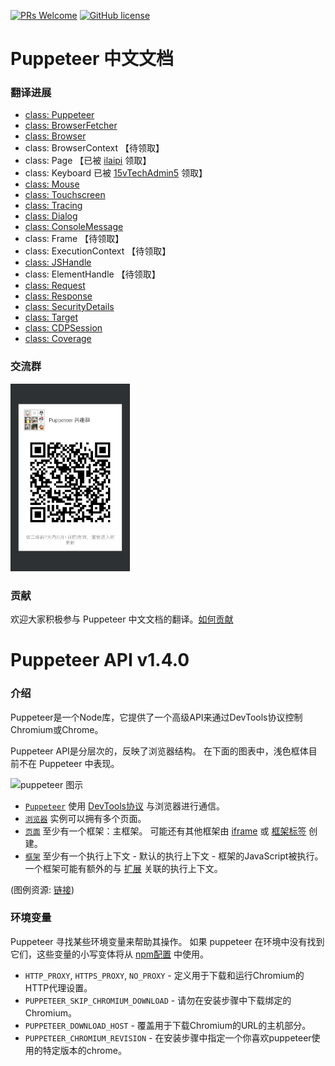 
[![PRs Welcome](https://img.shields.io/badge/PRs-welcome-brightgreen.svg)]()
[![GitHub license](https://img.shields.io/github/license/zhaoqize/puppeteer-api-zh_CN.svg)](https://github.com/zhaoqize/puppeteer-api-zh_CN/blob/master/LICENSE)
# Puppeteer 中文文档
### 翻译进展
- [class: Puppeteer](https://github.com/zhaoqize/puppeteer-api-zh_CN/blob/master/class-Puppeteer.md)
- [class: BrowserFetcher](https://github.com/zhaoqize/puppeteer-api-zh_CN/blob/master/class-BrowserFetcher.md)
- [class: Browser](https://github.com/zhaoqize/puppeteer-api-zh_CN/blob/master/class-Browser.md)
- class: BrowserContext 【待领取】
- class: Page 【已被 [ilaipi](https://github.com/ilaipi) 领取】
- class: Keyboard 已被 [15vTechAdmin5](https://github.com/15vTechAdmin5) 领取】
- [class: Mouse](https://github.com/zhaoqize/puppeteer-api-zh_CN/blob/master/class-Mouse.md)
- [class: Touchscreen](https://github.com/zhaoqize/puppeteer-api-zh_CN/blob/master/class-Touchscreen.md)
- [class: Tracing](https://github.com/zhaoqize/puppeteer-api-zh_CN/blob/master/class-Tracing.md)
- [class: Dialog](https://github.com/zhaoqize/puppeteer-api-zh_CN/blob/master/class-Dialog.md)
- [class: ConsoleMessage](https://github.com/zhaoqize/puppeteer-api-zh_CN/blob/master/class-ConsoleMessage.md)
- class: Frame 【待领取】
- class: ExecutionContext 【待领取】
- [class: JSHandle](https://github.com/zhaoqize/puppeteer-api-zh_CN/blob/master/class-JSHandle.md)
- class: ElementHandle 【待领取】
- [class: Request](https://github.com/zhaoqize/puppeteer-api-zh_CN/blob/master/class-Request.md)
- [class: Response](https://github.com/zhaoqize/puppeteer-api-zh_CN/blob/master/class-Response.md)
- [class: SecurityDetails](https://github.com/zhaoqize/puppeteer-api-zh_CN/blob/master/class-SecurityDetails.md)
- [class: Target](https://github.com/zhaoqize/puppeteer-api-zh_CN/blob/master/class-Target.md)
- [class: CDPSession](https://github.com/zhaoqize/puppeteer-api-zh_CN/blob/master/class-CDPSession.md)
- [class: Coverage](https://github.com/zhaoqize/puppeteer-api-zh_CN/blob/master/class-Coverage.md)

### 交流群
<img src="./img/pu.png" height="300">


### 贡献
欢迎大家积极参与 Puppeteer 中文文档的翻译。[如何贡献](./CONTRIBUTING.md)

# Puppeteer API v1.4.0

### 介绍

Puppeteer是一个Node库，它提供了一个高级API来通过DevTools协议控制Chromium或Chrome。

Puppeteer API是分层次的，反映了浏览器结构。 在下面的图表中，浅色框体目前不在 Puppeteer 中表现。

![puppeteer 图示](https://user-images.githubusercontent.com/746130/31592143-089f6f9a-b1db-11e7-9a20-16b7fc754fa1.png)

- [`Puppeteer`](#class-puppeteer) 使用 [DevTools协议](https://chromedevtools.github.io/devtools-protocol/) 与浏览器进行通信。
- [`浏览器`](#class-browser) 实例可以拥有多个页面。
- [`页面`](#class-page) 至少有一个框架：主框架。 可能还有其他框架由 [iframe](https://developer.mozilla.org/en-US/docs/Web/HTML/Element/iframe) 或 [框架标签](https://developer.mozilla.org/en-US/docs/Web/HTML/Element/frame) 创建。
- [`框架`](#class-frame) 至少有一个执行上下文 - 默认的执行上下文 - 框架的JavaScript被执行。 一个框架可能有额外的与 [扩展](https://developer.chrome.com/extensions) 关联的执行上下文。

(图例资源: [链接](https://docs.google.com/drawings/d/1Q_AM6KYs9kbyLZF-Lpp5mtpAWth73Cq8IKCsWYgi8MM/edit?usp=sharing))

### 环境变量

Puppeteer 寻找某些环境变量来帮助其操作。 如果 puppeteer 在环境中没有找到它们，这些变量的小写变体将从 [npm配置](https://docs.npmjs.com/cli/config) 中使用。

- `HTTP_PROXY`, `HTTPS_PROXY`, `NO_PROXY` - 定义用于下载和运行Chromium的HTTP代理设置。
- `PUPPETEER_SKIP_CHROMIUM_DOWNLOAD` - 请勿在安装步骤中下载绑定的Chromium。
- `PUPPETEER_DOWNLOAD_HOST` - 覆盖用于下载Chromium的URL的主机部分。
- `PUPPETEER_CHROMIUM_REVISION` - 在安装步骤中指定一个你喜欢puppeteer使用的特定版本的chrome。
